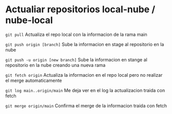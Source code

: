 # Actualiar repositorios local-nube / nube-local

`git pull`
    Actualiza el repo local con la informacion de la rama main

`git push origin [branch]`
    Sube la informacion en stage al repositorio en la nube

`git push -u origin [new branch]`
    Sube la informacion en stange al repositorio en la nube creando una nueva rama

`git fetch origin`
    Actualiza la informacion en el repo local pero no realizar el merge automaticamente

`git log main..origin/main`
    Me deja ver en el log la actualizacion traida con fetch

`git merge origin/main`
    Confirma el merge de la informacion traida con fetch
